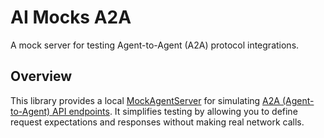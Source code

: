 # AI Mocks A2A

A mock server for testing Agent-to-Agent (A2A) protocol integrations.

## Overview

This library provides a local [MockAgentServer](./src/commonMain/kotlin/me/kpavlov/aimocks/a2a/MockAgentServer.kt) for
simulating [A2A (Agent-to-Agent) API endpoints](https://google.github.io/A2A/). It simplifies testing by allowing you to
define request expectations and responses without making real network calls.
